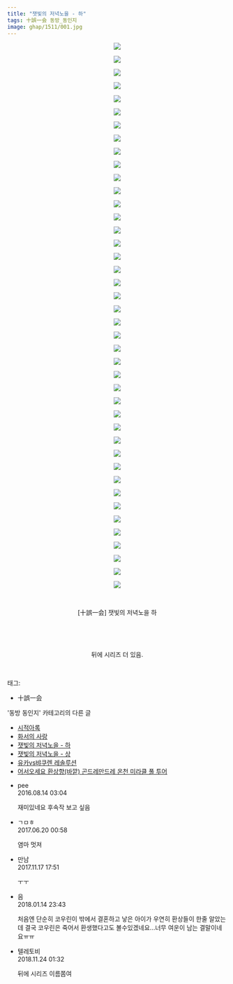 ```yaml
---
title: "잿빛의 저녁노을 - 하"
tags: 十誤一会 동방_동인지
image: ghap/1511/001.jpg
---
```

<div class="article">
<p style="text-align: center; clear: none; float: none;"><img src="{{ site.nasurl }}/ghap/1511/001.jpg"/></p>
<p style="text-align: center; clear: none; float: none;"><img src="{{ site.nasurl }}/ghap/1511/002.jpg"/></p>
<p style="text-align: center; clear: none; float: none;"><img src="{{ site.nasurl }}/ghap/1511/003.jpg"/></p>
<p style="text-align: center; clear: none; float: none;"><img src="{{ site.nasurl }}/ghap/1511/004.jpg"/></p>
<p style="text-align: center; clear: none; float: none;"><img src="{{ site.nasurl }}/ghap/1511/005.jpg"/></p>
<p style="text-align: center; clear: none; float: none;"><img src="{{ site.nasurl }}/ghap/1511/006.jpg"/></p>
<p style="text-align: center; clear: none; float: none;"><img src="{{ site.nasurl }}/ghap/1511/007.jpg"/></p>
<p style="text-align: center; clear: none; float: none;"><img src="{{ site.nasurl }}/ghap/1511/008.jpg"/></p>
<p style="text-align: center; clear: none; float: none;"><img src="{{ site.nasurl }}/ghap/1511/009.jpg"/></p>
<p style="text-align: center; clear: none; float: none;"><img src="{{ site.nasurl }}/ghap/1511/010.jpg"/></p>
<p style="text-align: center; clear: none; float: none;"><img src="{{ site.nasurl }}/ghap/1511/011.jpg"/></p>
<p style="text-align: center; clear: none; float: none;"><img src="{{ site.nasurl }}/ghap/1511/012.jpg"/></p>
<p style="text-align: center; clear: none; float: none;"><img src="{{ site.nasurl }}/ghap/1511/013.jpg"/></p>
<p style="text-align: center; clear: none; float: none;"><img src="{{ site.nasurl }}/ghap/1511/014.jpg"/></p>
<p style="text-align: center; clear: none; float: none;"><img src="{{ site.nasurl }}/ghap/1511/015.jpg"/></p>
<p style="text-align: center; clear: none; float: none;"><img src="{{ site.nasurl }}/ghap/1511/016.jpg"/></p>
<p style="text-align: center; clear: none; float: none;"><img src="{{ site.nasurl }}/ghap/1511/017.jpg"/></p>
<p style="text-align: center; clear: none; float: none;"><img src="{{ site.nasurl }}/ghap/1511/018.jpg"/></p>
<p style="text-align: center; clear: none; float: none;"><img src="{{ site.nasurl }}/ghap/1511/019.jpg"/></p>
<p style="text-align: center; clear: none; float: none;"><img src="{{ site.nasurl }}/ghap/1511/020.jpg"/></p>
<p style="text-align: center; clear: none; float: none;"><img src="{{ site.nasurl }}/ghap/1511/021.jpg"/></p>
<p style="text-align: center; clear: none; float: none;"><img src="{{ site.nasurl }}/ghap/1511/022.jpg"/></p>
<p style="text-align: center; clear: none; float: none;"><img src="{{ site.nasurl }}/ghap/1511/023.jpg"/></p>
<p style="text-align: center; clear: none; float: none;"><img src="{{ site.nasurl }}/ghap/1511/024.jpg"/></p>
<p style="text-align: center; clear: none; float: none;"><img src="{{ site.nasurl }}/ghap/1511/025.jpg"/></p>
<p style="text-align: center; clear: none; float: none;"><img src="{{ site.nasurl }}/ghap/1511/026.jpg"/></p>
<p style="text-align: center; clear: none; float: none;"><img src="{{ site.nasurl }}/ghap/1511/027.jpg"/></p>
<p style="text-align: center; clear: none; float: none;"><img src="{{ site.nasurl }}/ghap/1511/028.jpg"/></p>
<p style="text-align: center; clear: none; float: none;"><img src="{{ site.nasurl }}/ghap/1511/029.jpg"/></p>
<p style="text-align: center; clear: none; float: none;"><img src="{{ site.nasurl }}/ghap/1511/030.jpg"/></p>
<p style="text-align: center; clear: none; float: none;"><img src="{{ site.nasurl }}/ghap/1511/031.jpg"/></p>
<p style="text-align: center; clear: none; float: none;"><img src="{{ site.nasurl }}/ghap/1511/032.jpg"/></p>
<p style="text-align: center; clear: none; float: none;"><img src="{{ site.nasurl }}/ghap/1511/033.jpg"/></p>
<p style="text-align: center; clear: none; float: none;"><img src="{{ site.nasurl }}/ghap/1511/034.jpg"/></p>
<p style="text-align: center; clear: none; float: none;"><img src="{{ site.nasurl }}/ghap/1511/035.jpg"/></p>
<p style="text-align: center; clear: none; float: none;"><img src="{{ site.nasurl }}/ghap/1511/036.jpg"/></p>
<p style="text-align: center; clear: none; float: none;"><img src="{{ site.nasurl }}/ghap/1511/037.jpg"/></p>
<p style="text-align: center; clear: none; float: none;"><img src="{{ site.nasurl }}/ghap/1511/038.jpg"/></p>
<p style="text-align: center; clear: none; float: none;"><img src="{{ site.nasurl }}/ghap/1511/039.jpg"/></p>
<p style="text-align: center; clear: none; float: none;"><img src="{{ site.nasurl }}/ghap/1511/040.jpg"/></p>
<p style="text-align: center; clear: none; float: none;"><img src="{{ site.nasurl }}/ghap/1511/041.jpg"/></p>
<p style="text-align: center; clear: none; float: none;"><img src="{{ site.nasurl }}/ghap/1511/042.jpg"/></p>
<p style="text-align: center; clear: none; float: none;"><br/></p>
<p style="text-align: center; clear: none; float: none;">[十誤一会] 잿빛의 저녁노을 하</p>
<p style="text-align: center; clear: none; float: none;"><br/></p>
<p style="text-align: center; clear: none; float: none;"><br/></p>
<p style="text-align: center; clear: none; float: none;">뒤에 시리즈 더 있음.</p>
<p><br/></p>
</div><div class="tagTrail">
<p>태그: </p>
<ul>
<li>十誤一会</li>
</ul>
</div><div class="another">
<p>'동방 동인지' 카테고리의 다른 글</p>
<ul>
<li><a href="/2016-08-12-ghap_1513">시적아록</a></li>
<li><a href="/2016-08-12-ghap_1512">화서의 사랑</a></li>
<li><a href="/2016-08-12-ghap_1511">잿빛의 저녁노을 - 하</a></li>
<li><a href="/2016-08-12-ghap_1510">잿빛의 저녁노을 - 상</a></li>
<li><a href="/2016-08-12-ghap_1509">유카vs뱌쿠렌 레솔루션</a></li>
<li><a href="/2016-08-12-ghap_1508">어서오세요 환상향(바깥) 곤드레만드레 온천 미라클 풀 투어</a></li>
</ul>
</div><div class="cb_module cb_fluid">
<div class="cb_wrt cb_profile">
<div class="comment">
<ul>
<li class="cb_thumb_off" id="comment14781074">
<div class="cb_comment_area">
<div class="cb_info_area">
<div class="cb_section">
<span class="cb_nick_name">pee</span>
</div>
<div class="cb_section">
<span class="cb_date">2016.08.14 03:04 </span>
</div>
</div>
<div class="cb_dsc_comment">
<p class="cb_dsc">
											재미있네요 후속작 보고 싶음
										</p>
</div>
</div></li>
<li class="cb_thumb_off" id="comment15017731">
<div class="cb_comment_area">
<div class="cb_info_area">
<div class="cb_section">
<span class="cb_nick_name">ㄱㅁㅎ</span>
</div>
<div class="cb_section">
<span class="cb_date">2017.06.20 00:58 </span>
</div>
</div>
<div class="cb_dsc_comment">
<p class="cb_dsc">
											염마 멋져
										</p>
</div>
</div></li>
<li class="cb_thumb_off" id="comment15131454">
<div class="cb_comment_area">
<div class="cb_info_area">
<div class="cb_section">
<span class="cb_nick_name">만남</span>
</div>
<div class="cb_section">
<span class="cb_date">2017.11.17 17:51 </span>
</div>
</div>
<div class="cb_dsc_comment">
<p class="cb_dsc">
											ㅜㅜ
										</p>
</div>
</div></li>
<li class="cb_thumb_off" id="comment15174325">
<div class="cb_comment_area">
<div class="cb_info_area">
<div class="cb_section">
<span class="cb_nick_name">음</span>
</div>
<div class="cb_section">
<span class="cb_date">2018.01.14 23:43 </span>
</div>
</div>
<div class="cb_dsc_comment">
<p class="cb_dsc">
											처음엔 단순히 코우린이 밖에서 결혼하고 낳은 아이가 우연히 환상들이 한줄 알았는데 결국 코우린은 죽어서 환생했다고도 볼수있겠네요...너무 여운이 남는 결말이네요ㅠㅠ
										</p>
</div>
</div></li>
<li class="cb_thumb_off" id="comment15377659">
<div class="cb_comment_area">
<div class="cb_info_area">
<div class="cb_section">
<span class="cb_nick_name">텔레토비</span>
</div>
<div class="cb_section">
<span class="cb_date">2018.11.24 01:32 </span>
</div>
</div>
<div class="cb_dsc_comment">
<p class="cb_dsc">
											뒤에 시리즈 이름쫌여
										</p>
</div>
</div></li>
</ul>
</div>
</div><!-- commentList close -->
</div>
<br/>
<p id="refer"></p>
<br/>
